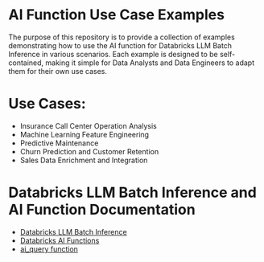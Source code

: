 # AI Function Use Case Examples

The purpose of this repository is to provide a collection of examples demonstrating how to use the AI function for Databricks LLM Batch Inference in various scenarios. Each example is designed to be self-contained, making it simple for Data Analysts and Data Engineers to adapt them for their own use cases.


# Use Cases:

* Insurance Call Center Operation Analysis
* Machine Learning Feature Engineering
* Predictive Maintenance
* Churn Prediction and Customer Retention
* Sales Data Enrichment and Integration


# Databricks LLM Batch Inference and AI Function Documentation

* [Databricks LLM Batch Inference](https://learn.microsoft.com/en-us/azure/databricks/large-language-models/ai-query-batch-inference)
* [Databricks AI Functions](https://learn.microsoft.com/en-us/azure/databricks/large-language-models/ai-functions)
* [ai_query function](https://learn.microsoft.com/en-us/azure/databricks/sql/language-manual/functions/ai_query)